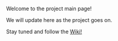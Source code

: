 Welcome to the project main page!

We will update here as the project goes on.

Stay tuned and follow the [Wiki!](https://github.com/akarakoc/SWE574/wiki)
